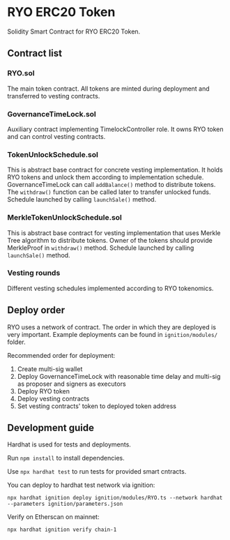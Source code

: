 # RYO ERC20 Token

Solidity Smart Contract for RYO ERC20 Token.

## Contract list

### RYO.sol
The main token contract. All tokens are minted during deployment and transferred to vesting contracts.

### GovernanceTimeLock.sol
Auxiliary contract implementing TimelockController role. It owns RYO token and can control vesting contracts. 

### TokenUnlockSchedule.sol
This is abstract base contract for concrete vesting implementation.
It holds RYO tokens and unlock them according to implementation schedule.
GovernanceTimeLock can call `addBalance()` method to distribute tokens.
The `withdraw()` function can be called later to transfer unlocked funds.
Schedule launched by calling `launchSale()` method.

### MerkleTokenUnlockSchedule.sol
This is abstract base contract for vesting implementation that uses Merkle Tree algorithm to distribute tokens.
Owner of the tokens should provide MerkleProof in `withdraw()` method.
Schedule launched by calling `launchSale()` method.

### Vesting rounds
Different vesting schedules implemented according to RYO tokenomics.

## Deploy order
RYO uses a network of contract. The order in which they are deployed is very important.  Example deployments can be found in `ignition/modules/` folder.

Recommended order for deployment:
1. Create multi-sig wallet
2. Deploy GovernanceTimeLock with reasonable time delay and multi-sig as proposer and signers as executors
3. Deploy RYO token
4. Deploy vesting contracts
5. Set vesting contracts' token to deployed token address

## Development guide

Hardhat is used for tests and deployments.

Run `npm install` to install dependencies.

Use `npx hardhat test` to run tests for provided smart cntracts.

You can deploy to hardhat test network via ignition:
```
npx hardhat ignition deploy ignition/modules/RYO.ts --network hardhat --parameters ignition/parameters.json
```

Verify on Etherscan on mainnet:
```
npx hardhat ignition verify chain-1
```